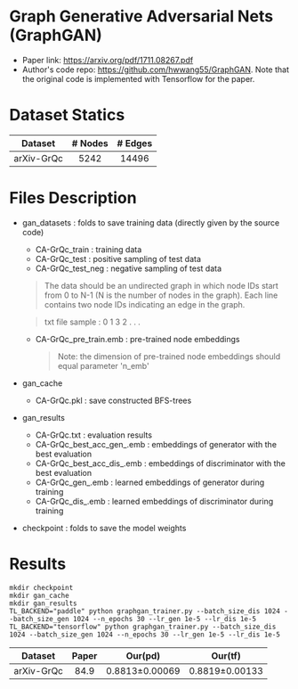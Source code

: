 # Graph Generative Adversarial Nets (GraphGAN)
* Paper link: https://arxiv.org/pdf/1711.08267.pdf
* Author's code repo: https://github.com/hwwang55/GraphGAN. Note that the original code is implemented with Tensorflow for the paper.
# Dataset Statics
| Dataset | # Nodes | # Edges | 
| :-------: | :-------: | :------: | 
| arXiv-GrQc | 5242 | 14496 |
# Files Description
* gan_datasets : folds to save training data (directly given by the source code)
  * CA-GrQc_train : training data
  * CA-GrQc_test : positive sampling of test data
  * CA-GrQc_test_neg : negative sampling of test data
  > The data should be an undirected graph in which node IDs start from 0 to N-1 (N is the number of nodes in the graph). Each line contains two node IDs indicating an edge in the graph.

  > txt file sample :
  > 0  1
  > 3  2
  > . . .

  * CA-GrQc_pre_train.emb : pre-trained node embeddings
    >Note: the dimension of pre-trained node embeddings should equal parameter 'n_emb'
* gan_cache
  * CA-GrQc.pkl : save constructed BFS-trees
* gan_results
  * CA-GrQc.txt : evaluation results
  * CA-GrQc_best_acc_gen_.emb : embeddings of generator with the best evaluation
  * CA-GrQc_best_acc_dis_.emb : embeddings of discriminator with the best evaluation
  * CA-GrQc_gen_.emb : learned embeddings of generator during training
  * CA-GrQc_dis_.emb : learned embeddings of discriminator during training
* checkpoint : folds to save the model weights
# Results
```
mkdir checkpoint
mkdir gan_cache
mkdir gan_results
TL_BACKEND="paddle" python graphgan_trainer.py --batch_size_dis 1024 --batch_size_gen 1024 --n_epochs 30 --lr_gen 1e-5 --lr_dis 1e-5
TL_BACKEND="tensorflow" python graphgan_trainer.py --batch_size_dis 1024 --batch_size_gen 1024 --n_epochs 30 --lr_gen 1e-5 --lr_dis 1e-5
```
| Dataset | Paper | Our(pd) | Our(tf) | 
| :-------: | :-------: | :------: | :------: | 
| arXiv-GrQc | 84.9 | 0.8813±0.00069 | 0.8819±0.00133 |